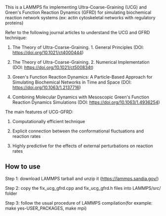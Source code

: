 This is a LAMMPS fix implementing Ultra-Coarse-Graining (UCG) and Green's Function Reaction Dynamics (GFRD) for simulating
biochemical reaction network systems (ex: actin cytoskeletal networks with regulatory proteins)

Refer to the following journal articles to understand the UCG and GFRD technique:

1) The Theory of Ultra-Coarse-Graining. 1. General Principles (DOI: https://doi.org/10.1021/ct4000444) 

2) The Theory of Ultra-Coarse-Graining. 2. Numerical Implementation (DOI: https://doi.org/10.1021/ct500834t)

3) Green's Function Reaction Dynamics: A Particle-Based Approach for Simulating Biochemical Networks in Time and Space (DOI: https://doi.org/10.1063/1.2137716) 

4) Combining Molecular Dynamics with Mesoscopic Green's Function Reaction Dynamics Simulations (DOI: https://doi.org/10.1063/1.4936254)

The main features of UCG-GFRD:

1) Computationally efficient technique 

2) Explicit connection between the conformational fluctuations and reaction rates

3) Highly predictive for the effects of external perturbations on reaction rates

How to use
----------

Step 1: download LAMMPS tarball and unzip it (https://lammps.sandia.gov/) 

Step 2: copy the fix_ucg_gfrd.cpp and fix_ucg_gfrd.h files into LAMMPS/src/ folder

Step 3: follow the usual procedure of LAMMPS compilation(for example: make yes-USER_PACKAGES, make mpi) 